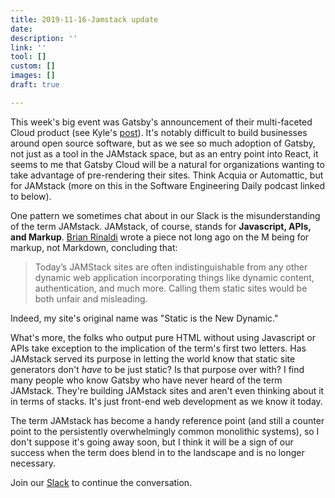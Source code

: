 ```yaml
---
title: 2019-11-16-Jamstack update
date: 
description: ''
link: ''
tool: []
custom: []
images: []
draft: true

---
```

This week's big event was Gatsby's announcement of their multi-faceted Cloud product (see Kyle's [post](https://www.gatsbyjs.org/blog/2019-11-14-announcing-gatsby-cloud/)). It's notably difficult to build businesses around open source software, but as we see so much adoption of Gatsby, not just as a tool in the JAMstack space, but as an entry point into React, it seems to me that Gatsby Cloud will be a natural for organizations wanting to take advantage of pre-rendering their sites. Think Acquia or Automattic, but for JAMstack (more on this in the Software Engineering Daily podcast linked to below).

One pattern we sometimes chat about in our Slack is the misunderstanding of the term JAMstack. JAMstack, of course, stands for **Javascript, APIs, and Markup**. [Brian Rinaldi](https://remotesynthesis.com/blog/m-is-for-markup) wrote a piece not long ago on the M being for markup, not Markdown, concluding that:

> Today’s JAMStack sites are often indistinguishable from any other dynamic web application incorporating things like dynamic content, authentication, and much more. Calling them static sites would be both unfair and misleading.

Indeed, my site's original name was "Static is the New Dynamic."

What's more, the folks who output pure HTML without using Javascript or APIs take exception to the implication of the term's first two letters. Has JAMstack served its purpose in letting the world know that static site generators don't _have_ to be just static? Is that purpose over with? I find many people who know Gatsby who have never heard of the term JAMstack. They're building JAMstack sites and aren't even thinking about it in terms of stacks. It's just front-end web development as we know it today.

The term JAMstack has become a handy reference point (and still a counter point to the persistently overwhelmingly common monolithic systems), so I don't suppose it's going away soon, but I think it will be a sign of our success when the term does blend in to the landscape and is no longer necessary.

Join our [Slack](https://slack.tnd.dev/) to continue the conversation.